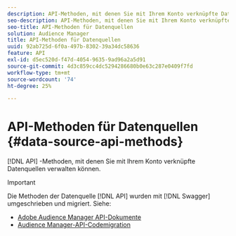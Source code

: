 ```yaml
---
description: API-Methoden, mit denen Sie mit Ihrem Konto verknüpfte Datenquellen verwalten können.
seo-description: API-Methoden, mit denen Sie mit Ihrem Konto verknüpfte Datenquellen verwalten können.
seo-title: API-Methoden für Datenquellen
solution: Audience Manager
title: API-Methoden für Datenquellen
uuid: 92ab725d-6f0a-497b-8302-39a34dc58636
feature: API
exl-id: d5ec520d-f47d-4054-9635-9ad96a2a5d91
source-git-commit: 4d3c859cc4dc5294286680b0e63c287e0409f7fd
workflow-type: tm+mt
source-wordcount: '74'
ht-degree: 25%

---
```


# API-Methoden für Datenquellen {#data-source-api-methods}

[!DNL API] -Methoden, mit denen Sie mit Ihrem Konto verknüpfte Datenquellen verwalten können.

<!-- c_rest_data_sources.xml -->

>[!IMPORTANT]
>
>Die Methoden der Datenquelle [!DNL API] wurden mit [!DNL Swagger] umgeschrieben und migriert. Siehe:
>
>* [Adobe Audience Manager API-Dokumente](https://bank.demdex.com/portal/swagger/index.html)
>* [Audience Manager-API-Codemigration](../../api/api-swagger-migration.md)


